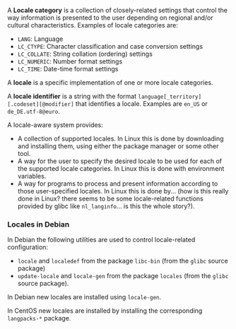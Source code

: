 A **Locale category** is a collection of closely-related settings that control the way information is presented to the user depending on regional and/or cultural characteristics. Examples of locale categories are:

- `LANG`: Language
- `LC_CTYPE`: Character classification and case conversion settings
- `LC_COLLATE`: String collation (ordering) settings
- `LC_NUMERIC`: Number format settings
- `LC_TIME`: Date-time format settings

A **locale** is a specific implementation of one or more locale categories.

A **locale identifier** is a string with the format `language[_territory][.codeset][@modifier]` that identifies a locale. Examples are `en_US` or `de_DE.utf-8@euro`.

A locale-aware system provides:

- A collection of supported locales. In Linux this is done by downloading and installing them, using either the package manager or some other tool.
- A way for the user to specify the desired locale to be used for each of the supported locale categories. In Linux this is done with environment variables. 
- A way for programs to process and present information according to those user-specified locales. In Linux this is done by... (how is this really done in Linux? there seems to be some locale-related functions provided by glibc like `nl_langinfo`... is this the whole story?).

### Locales in Debian

In Debian the following utilities are used to control locale-related configuration:

- `locale` and `localedef` from the package `libc-bin` (from the `glibc` source package)
- `update-locale` and `locale-gen` from the package `locales` (from the `glibc` source package).

In Debian new locales are installed using `locale-gen`.

In CentOS new locales are installed by installing the corresponding `langpacks-*` package.